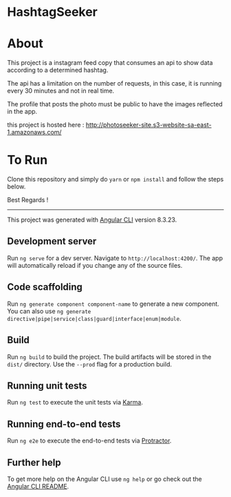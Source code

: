 # HashtagSeeker

# About

This project is a instagram feed copy that consumes an api to show data according to a determined hashtag.

The api has a limitation on the number of requests, in this case, it is running every 30 minutes and not in real time.

The profile that posts the photo must be public to have the images reflected in the app.

this project is hosted here : http://photoseeker-site.s3-website-sa-east-1.amazonaws.com/

# To Run

Clone this repository and simply do `yarn` or `npm install` and follow the steps below.

Best Regards !

---------------------------------------------------------------------------------------------------------

This project was generated with [Angular CLI](https://github.com/angular/angular-cli) version 8.3.23.

## Development server

Run `ng serve` for a dev server. Navigate to `http://localhost:4200/`. The app will automatically reload if you change any of the source files.

## Code scaffolding

Run `ng generate component component-name` to generate a new component. You can also use `ng generate directive|pipe|service|class|guard|interface|enum|module`.

## Build

Run `ng build` to build the project. The build artifacts will be stored in the `dist/` directory. Use the `--prod` flag for a production build.

## Running unit tests

Run `ng test` to execute the unit tests via [Karma](https://karma-runner.github.io).

## Running end-to-end tests

Run `ng e2e` to execute the end-to-end tests via [Protractor](http://www.protractortest.org/).

## Further help

To get more help on the Angular CLI use `ng help` or go check out the [Angular CLI README](https://github.com/angular/angular-cli/blob/master/README.md).
